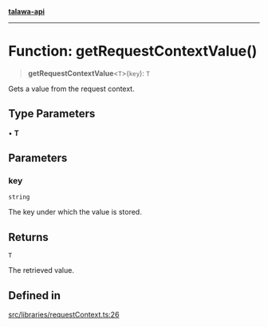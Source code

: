 [**talawa-api**](../../../README.md)

***

# Function: getRequestContextValue()

> **getRequestContextValue**\<`T`\>(`key`): `T`

Gets a value from the request context.

## Type Parameters

• **T**

## Parameters

### key

`string`

The key under which the value is stored.

## Returns

`T`

The retrieved value.

## Defined in

[src/libraries/requestContext.ts:26](https://github.com/Suyash878/talawa-api/blob/f376d03c37e9acd046e7cc983947432c95f74442/src/libraries/requestContext.ts#L26)
